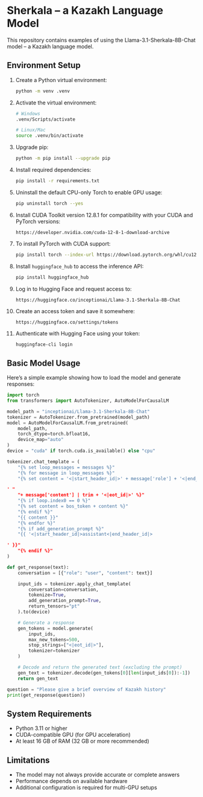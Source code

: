 # Sherkala – a Kazakh Language Model

This repository contains examples of using the Llama-3.1-Sherkala-8B-Chat model – a Kazakh language model.

## Environment Setup

1. Create a Python virtual environment:
   ```bash
   python -m venv .venv
   ```

2. Activate the virtual environment:
   ```bash
   # Windows
   .venv/Scripts/activate

   # Linux/Mac
   source .venv/bin/activate
   ```

3. Upgrade pip:
   ```bash
   python -m pip install --upgrade pip
   ```

4. Install required dependencies:
   ```bash
   pip install -r requirements.txt
   ```

5. Uninstall the default CPU-only Torch to enable GPU usage:
   ```bash
   pip uninstall torch --yes
   ```

6. Install CUDA Toolkit version 12.8.1 for compatibility with your CUDA and PyTorch versions:
   ```
   https://developer.nvidia.com/cuda-12-8-1-download-archive
   ```

7. To install PyTorch with CUDA support:
   ```bash
   pip install torch --index-url https://download.pytorch.org/whl/cu128
   ```

8. Install `huggingface_hub` to access the inference API:
   ```bash
   pip install huggingface_hub
   ```

9. Log in to Hugging Face and request access to:
   ```
   https://huggingface.co/inceptionai/Llama-3.1-Sherkala-8B-Chat
   ```

10. Create an access token and save it somewhere:
    ```
    https://huggingface.co/settings/tokens
    ```

11. Authenticate with Hugging Face using your token:
    ```bash
    huggingface-cli login
    ```

## Basic Model Usage

Here’s a simple example showing how to load the model and generate responses:

```python
import torch
from transformers import AutoTokenizer, AutoModelForCausalLM

model_path = "inceptionai/Llama-3.1-Sherkala-8B-Chat"
tokenizer = AutoTokenizer.from_pretrained(model_path)
model = AutoModelForCausalLM.from_pretrained(
    model_path,
    torch_dtype=torch.bfloat16,
    device_map="auto"
)
device = "cuda" if torch.cuda.is_available() else "cpu"

tokenizer.chat_template = (
    "{% set loop_messages = messages %}"
    "{% for message in loop_messages %}"
    "{% set content = '<|start_header_id|>' + message['role'] + '<|end_header_id|>

' "
    "+ message['content'] | trim + '<|eot_id|>' %}"
    "{% if loop.index0 == 0 %}"
    "{% set content = bos_token + content %}"
    "{% endif %}"
    "{{ content }}"
    "{% endfor %}"
    "{% if add_generation_prompt %}"
    "{{ '<|start_header_id|>assistant<|end_header_id|>

' }}"
    "{% endif %}"
)

def get_response(text):
    conversation = [{"role": "user", "content": text}]

    input_ids = tokenizer.apply_chat_template(
        conversation=conversation,
        tokenize=True,
        add_generation_prompt=True,
        return_tensors="pt"
    ).to(device)

    # Generate a response
    gen_tokens = model.generate(
        input_ids,
        max_new_tokens=500,
        stop_strings=["<|eot_id|>"],
        tokenizer=tokenizer
    )

    # Decode and return the generated text (excluding the prompt)
    gen_text = tokenizer.decode(gen_tokens[0][len(input_ids[0]):-1])
    return gen_text

question = "Please give a brief overview of Kazakh history"
print(get_response(question))
```

## System Requirements

- Python 3.11 or higher  
- CUDA-compatible GPU (for GPU acceleration)  
- At least 16 GB of RAM (32 GB or more recommended)  

## Limitations

- The model may not always provide accurate or complete answers  
- Performance depends on available hardware  
- Additional configuration is required for multi-GPU setups  

